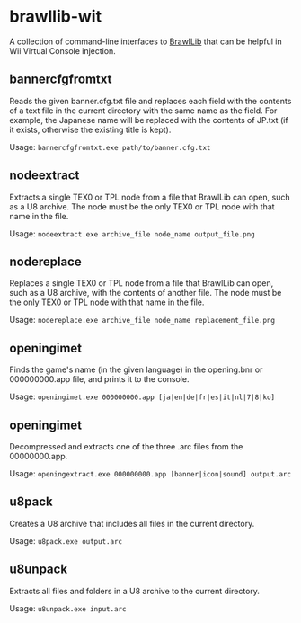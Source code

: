 # brawllib-wit

A collection of command-line interfaces to [BrawlLib](https://github.com/soopercool101/BrawlCrate) that can be helpful in Wii Virtual Console injection.

## bannercfgfromtxt

Reads the given banner.cfg.txt file and replaces each field with the contents of a text file in the current directory with the same name as the field.
For example, the Japanese name will be replaced with the contents of JP.txt (if it exists, otherwise the existing title is kept).

Usage: `bannercfgfromtxt.exe path/to/banner.cfg.txt`

## nodeextract

Extracts a single TEX0 or TPL node from a file that BrawlLib can open, such as a U8 archive.
The node must be the only TEX0 or TPL node with that name in the file.

Usage: `nodeextract.exe archive_file node_name output_file.png`

## nodereplace

Replaces a single TEX0 or TPL node from a file that BrawlLib can open, such as a U8 archive, with the contents of another file.
The node must be the only TEX0 or TPL node with that name in the file.

Usage: `nodereplace.exe archive_file node_name replacement_file.png`

## openingimet

Finds the game's name (in the given language) in the opening.bnr or 000000000.app file, and prints it to the console.

Usage: `openingimet.exe 000000000.app [ja|en|de|fr|es|it|nl|7|8|ko]`

## openingimet

Decompressed and extracts one of the three .arc files from the 00000000.app.

Usage: `openingextract.exe 000000000.app [banner|icon|sound] output.arc`

## u8pack

Creates a U8 archive that includes all files in the current directory.

Usage: `u8pack.exe output.arc`

## u8unpack

Extracts all files and folders in a U8 archive to the current directory.

Usage: `u8unpack.exe input.arc`
